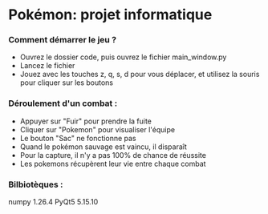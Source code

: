 # Pokémon: projet informatique

### Comment démarrer le jeu ?
* Ouvrez le dossier code, puis ouvrez le fichier main_window.py
* Lancez le fichier
* Jouez avec les touches z, q, s, d pour vous déplacer, et utilisez la souris pour cliquer sur les boutons

### Déroulement d'un combat :
* Appuyer sur "Fuir" pour prendre la fuite
* Cliquer sur "Pokemon" pour visualiser l'équipe
* Le bouton "Sac" ne fonctionne pas
* Quand le pokémon sauvage est vaincu, il disparaît
* Pour la capture, il n'y a pas 100% de chance de réussite
* Les pokemons récupèrent leur vie entre chaque combat

### Bilbiotèques :
numpy 1.26.4
PyQt5 5.15.10
